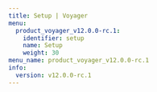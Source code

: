 ```yaml
---
title: Setup | Voyager
menu:
  product_voyager_v12.0.0-rc.1:
    identifier: setup
    name: Setup
    weight: 30
menu_name: product_voyager_v12.0.0-rc.1
info:
  version: v12.0.0-rc.1
---
```


